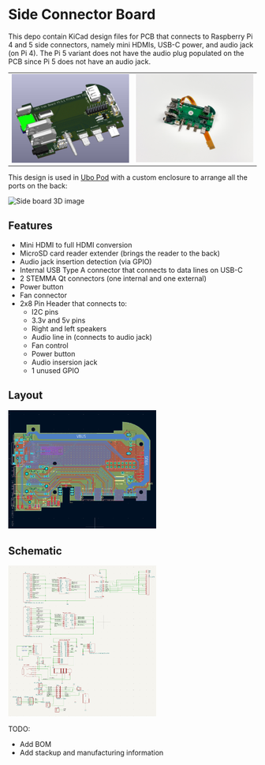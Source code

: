 # Side Connector Board
This depo contain KiCad design files for PCB that connects to Raspberry Pi 4 and 5 side connectors, 
namely mini HDMIs, USB-C power, and audio jack (on Pi 4). The Pi 5 variant does not have the audio plug 
populated on the PCB since Pi 5 does not have an audio jack.

<table>
  <tr>
    <td><img src="./images/3d-image.png" alt="Side board 3D image" width="300"></td>
    <td><img src="./images/IMG_1596.jpg" alt="Side board physical board v.1.5.0" width="300"></td>
  </tr>
</table>

This design is used in [Ubo Pod](https://getubo.com) with a custom enclosure to arrange all the ports on the back:

<img src="./images/pi5-top-detached-2.JPG" alt="Side board 3D image" width="300">

## Features
- Mini HDMI to full HDMI conversion
- MicroSD card reader extender (brings the reader to the back)
- Audio jack insertion detection (via GPIO)
- Internal USB Type A connector that connects to data lines on USB-C
- 2 STEMMA Qt connectors (one internal and one external)
- Power button 
- Fan connector
- 2x8 Pin Header that connects to:
   - I2C pins
   - 3.3v and 5v pins
   - Right and left speakers
   - Audio line in (connects to audio jack)
   - Fan control
   - Power button
   - Audio insersion jack
   - 1 unused GPIO
 
## Layout

<img src="./images/layout.png" alt="PCB Layout" width="300">

## Schematic

<img src="./images/schematic.png" alt="PCB Schematic" width="300">


TODO:
- Add BOM
- Add stackup and manufacturing information
